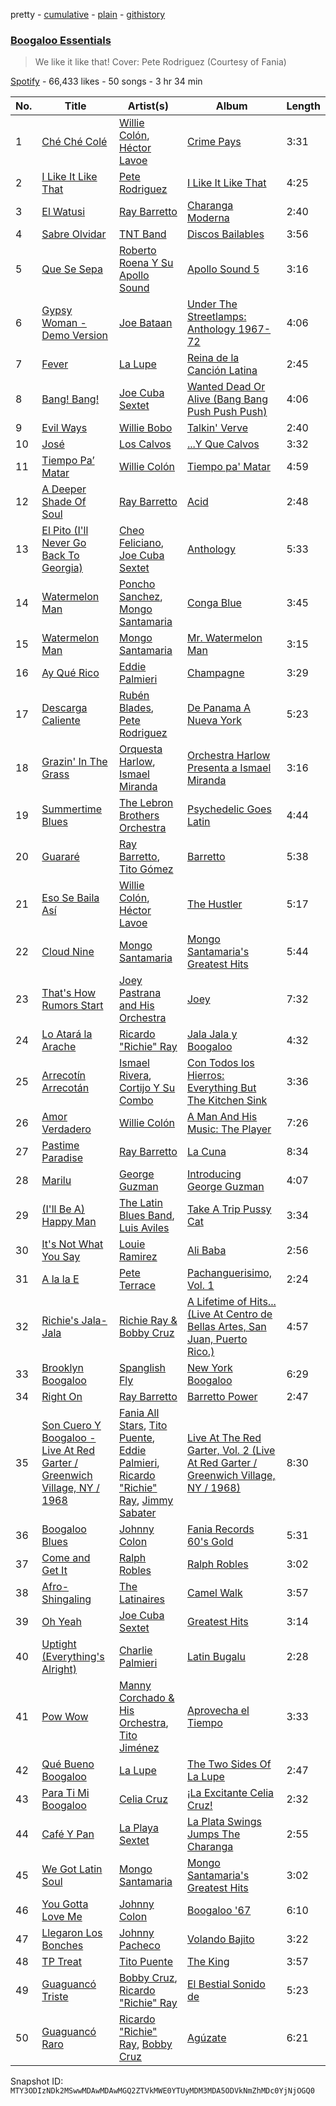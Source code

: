 pretty - [cumulative](/playlists/cumulative/37i9dQZF1DWYS4jYoOYXiN.md) - [plain](/playlists/plain/37i9dQZF1DWYS4jYoOYXiN) - [githistory](https://github.githistory.xyz/mackorone/spotify-playlist-archive/blob/main/playlists/plain/37i9dQZF1DWYS4jYoOYXiN)

### [Boogaloo Essentials](https://open.spotify.com/playlist/37i9dQZF1DWYS4jYoOYXiN)

> We like it like that! Cover: Pete Rodriguez \(Courtesy of Fania\)

[Spotify](https://open.spotify.com/user/spotify) - 66,433 likes - 50 songs - 3 hr 34 min

| No. | Title | Artist(s) | Album | Length |
|---|---|---|---|---|
| 1 | [Ché Ché Colé](https://open.spotify.com/track/4rPtnAmfvHkVSCO2KKkiC1) | [Willie Colón](https://open.spotify.com/artist/7x5Slu7yTE5icZjNsc3OzW), [Héctor Lavoe](https://open.spotify.com/artist/7opp16lU7VM3l2WBdGMYHP) | [Crime Pays](https://open.spotify.com/album/31FDxX16G7sPB3p5bNhf8K) | 3:31 |
| 2 | [I Like It Like That](https://open.spotify.com/track/6Wy3X4jSszfisnRscJCHdq) | [Pete Rodriguez](https://open.spotify.com/artist/76KY8JsK3XMQkjDiRZVprS) | [I Like It Like That](https://open.spotify.com/album/3jMsGvImaL1YxiTxNNIvvB) | 4:25 |
| 3 | [El Watusi](https://open.spotify.com/track/5jK21S6FXKQqjlK4vTBiMd) | [Ray Barretto](https://open.spotify.com/artist/2h4ndKS2vRWeFLpq8ARu0D) | [Charanga Moderna](https://open.spotify.com/album/5uYeVU8weEJgTFLblDuHFf) | 2:40 |
| 4 | [Sabre Olvidar](https://open.spotify.com/track/6PIJEKugYG10SjXzGnWZ32) | [TNT Band](https://open.spotify.com/artist/4ljGaqO3BLQFsZKlV63RLF) | [Discos Bailables](https://open.spotify.com/album/04bxlf3LWGIRIC1b0lZKoI) | 3:56 |
| 5 | [Que Se Sepa](https://open.spotify.com/track/2mNLwOxMnm0TxXJBF1y5Ln) | [Roberto Roena Y Su Apollo Sound](https://open.spotify.com/artist/0KdPDmQhHxBKsHNsQuh5ry) | [Apollo Sound 5](https://open.spotify.com/album/2wI2dJforjcPADfSye1yhS) | 3:16 |
| 6 | [Gypsy Woman \- Demo Version](https://open.spotify.com/track/17v2ohSG0hO8u2AjKaU6MR) | [Joe Bataan](https://open.spotify.com/artist/7ME0heqob2B32S9ofWhOyU) | [Under The Streetlamps: Anthology 1967\-72](https://open.spotify.com/album/678pt0QZ8mwQakkZRuuzQq) | 4:06 |
| 7 | [Fever](https://open.spotify.com/track/1DF9XPespiTUJKh5MRRStG) | [La Lupe](https://open.spotify.com/artist/5YR49Hzg7h990JxfXuxm3a) | [Reina de la Canción Latina](https://open.spotify.com/album/2xx0ruNjs5BECoQRRVvOTu) | 2:45 |
| 8 | [Bang! Bang!](https://open.spotify.com/track/0gbeHMR4ESdykYOwWQ3PBw) | [Joe Cuba Sextet](https://open.spotify.com/artist/7glnjTMVq4r8iNugFbuIqj) | [Wanted Dead Or Alive \(Bang Bang Push Push Push\)](https://open.spotify.com/album/4W0zbRYPZqZgxzjQDVA63H) | 4:06 |
| 9 | [Evil Ways](https://open.spotify.com/track/6LoiJXXZuZejbG6VjmjzA4) | [Willie Bobo](https://open.spotify.com/artist/74Dnr5flGLfLeyV85l0NUr) | [Talkin' Verve](https://open.spotify.com/album/5tUnjO8Xd6oEhQ0E8Kp6WU) | 2:40 |
| 10 | [José](https://open.spotify.com/track/09T4yz1emL9O1yt3txtUKy) | [Los Calvos](https://open.spotify.com/artist/7EysVBxbAXcaVkrvgZ3a2z) | [...Y Que Calvos](https://open.spotify.com/album/7o2KhBaz9BqbFyNPwEWWHZ) | 3:32 |
| 11 | [Tiempo Pa’ Matar](https://open.spotify.com/track/6LC8pFSA5K9zJVSWiVQwf8) | [Willie Colón](https://open.spotify.com/artist/7x5Slu7yTE5icZjNsc3OzW) | [Tiempo pa' Matar](https://open.spotify.com/album/12fkmxSR5zWnxJqCyxDIy5) | 4:59 |
| 12 | [A Deeper Shade Of Soul](https://open.spotify.com/track/3IdSUJXeJ2stlXftRNOh2e) | [Ray Barretto](https://open.spotify.com/artist/2h4ndKS2vRWeFLpq8ARu0D) | [Acid](https://open.spotify.com/album/0RpE6Nz3Cyb7gx2CpC5dJn) | 2:48 |
| 13 | [El Pito \(I'll Never Go Back To Georgia\)](https://open.spotify.com/track/4urZ7xOhe9Ss1Yi2t9a9NY) | [Cheo Feliciano](https://open.spotify.com/artist/1Ypa8o8muvDcgOt1YYtcOC), [Joe Cuba Sextet](https://open.spotify.com/artist/7glnjTMVq4r8iNugFbuIqj) | [Anthology](https://open.spotify.com/album/3ukST4dz4n39IwgDiFTk8x) | 5:33 |
| 14 | [Watermelon Man](https://open.spotify.com/track/5ZCHcxVW3vMPzJMTW9wBpc) | [Poncho Sanchez](https://open.spotify.com/artist/7wIvJyLDNfkgdKFVxJl5tL), [Mongo Santamaria](https://open.spotify.com/artist/2oVwztjpHpJlAvlVVuqVa0) | [Conga Blue](https://open.spotify.com/album/07nnA2Zlxl32A0CIB2qxlf) | 3:45 |
| 15 | [Watermelon Man](https://open.spotify.com/track/4oOxRYf9TBFKQxABhAQ96x) | [Mongo Santamaria](https://open.spotify.com/artist/2oVwztjpHpJlAvlVVuqVa0) | [Mr\. Watermelon Man](https://open.spotify.com/album/75Yd4kU10gcUGWBinUePWn) | 3:15 |
| 16 | [Ay Qué Rico](https://open.spotify.com/track/5RQpdEGQXehE1P95XzghLf) | [Eddie Palmieri](https://open.spotify.com/artist/2VviFtXYreO6Zn9n8Ibk6C) | [Champagne](https://open.spotify.com/album/1KZtrO0xrq8lzs8SFBNMg6) | 3:29 |
| 17 | [Descarga Caliente](https://open.spotify.com/track/161gOWTZqCKPw7S5cRJ1BQ) | [Rubén Blades](https://open.spotify.com/artist/5BwMgvRwlq61SmknvsVIQj), [Pete Rodriguez](https://open.spotify.com/artist/76KY8JsK3XMQkjDiRZVprS) | [De Panama A Nueva York](https://open.spotify.com/album/2JmJnOOlzq820rq9tRFAPR) | 5:23 |
| 18 | [Grazin' In The Grass](https://open.spotify.com/track/071QzNfV4nNVuCbBZ598uC) | [Orquesta Harlow](https://open.spotify.com/artist/7tR38XlRHmElbNAWRiHb9W), [Ismael Miranda](https://open.spotify.com/artist/5S3BxZrK4hYN3fwsw8oumq) | [Orchestra Harlow Presenta a Ismael Miranda](https://open.spotify.com/album/3YIcRu0JUrtqcXQUoLjoy4) | 3:16 |
| 19 | [Summertime Blues](https://open.spotify.com/track/0ODEACdZ8xmsxosolVPkkI) | [The Lebron Brothers Orchestra](https://open.spotify.com/artist/6zb5tBPPvk4nRXW33IqztD) | [Psychedelic Goes Latin](https://open.spotify.com/album/2SOvavOrKySlz9Zet58rCC) | 4:44 |
| 20 | [Guararé](https://open.spotify.com/track/56xsP0TSnlihp3s2jlbSgU) | [Ray Barretto](https://open.spotify.com/artist/2h4ndKS2vRWeFLpq8ARu0D), [Tito Gómez](https://open.spotify.com/artist/6d5spDidb3nveGjwpybfdn) | [Barretto](https://open.spotify.com/album/2Hb9sUYQEdaYTRMzu7YbzQ) | 5:38 |
| 21 | [Eso Se Baila Así](https://open.spotify.com/track/6idJ1C13ztOwTWnvipyTcV) | [Willie Colón](https://open.spotify.com/artist/7x5Slu7yTE5icZjNsc3OzW), [Héctor Lavoe](https://open.spotify.com/artist/7opp16lU7VM3l2WBdGMYHP) | [The Hustler](https://open.spotify.com/album/5trTLGiHIuTdRFw6DeP61C) | 5:17 |
| 22 | [Cloud Nine](https://open.spotify.com/track/7CRJV0qUMAxftqySiPazpK) | [Mongo Santamaria](https://open.spotify.com/artist/2oVwztjpHpJlAvlVVuqVa0) | [Mongo Santamaria's Greatest Hits](https://open.spotify.com/album/0iAuAgfu3aba2ebIBJ63P7) | 5:44 |
| 23 | [That's How Rumors Start](https://open.spotify.com/track/51TS79ehSs5WDLIm0YWRRv) | [Joey Pastrana and His Orchestra](https://open.spotify.com/artist/0mWQOAjoHzqSNxwbGg4tf2) | [Joey](https://open.spotify.com/album/2N69ERhN11ludnptsYs16c) | 7:32 |
| 24 | [Lo Atará la Arache](https://open.spotify.com/track/6dlLkD6H0L72KPZVsQgVhV) | [Ricardo "Richie" Ray](https://open.spotify.com/artist/2spUXl3eKq2URO97haSzAc) | [Jala Jala y Boogaloo](https://open.spotify.com/album/6MIXsMeMn6pWayEeXOoRkA) | 4:32 |
| 25 | [Arrecotín Arrecotán](https://open.spotify.com/track/4YvQolXPImTRwrhG40hqsf) | [Ismael Rivera](https://open.spotify.com/artist/788HzQOFhN3mcDo0InBqbJ), [Cortijo Y Su Combo](https://open.spotify.com/artist/4S3JIryQM3mFVhXmQKjtma) | [Con Todos los Hierros: Everything But The Kitchen Sink](https://open.spotify.com/album/4VXR5GVsHxY0dXM0XwK9rX) | 3:36 |
| 26 | [Amor Verdadero](https://open.spotify.com/track/1OW3pXLhVdMm7giLW6siEm) | [Willie Colón](https://open.spotify.com/artist/7x5Slu7yTE5icZjNsc3OzW) | [A Man And His Music: The Player](https://open.spotify.com/album/2ZUUOq0b4wMipAz9TUSqGg) | 7:26 |
| 27 | [Pastime Paradise](https://open.spotify.com/track/36LpijZOR2wl2hGmVL1EN0) | [Ray Barretto](https://open.spotify.com/artist/2h4ndKS2vRWeFLpq8ARu0D) | [La Cuna](https://open.spotify.com/album/3vcEuGjhuMh3BKNWYBFFqy) | 8:34 |
| 28 | [Marilu](https://open.spotify.com/track/0fkWQUZ8Rhh99dNDAIT5Q1) | [George Guzman](https://open.spotify.com/artist/7wXX02Lo0mPh4IWhNCUmTL) | [Introducing George Guzman](https://open.spotify.com/album/6jP4TUoDIjzM85nWsPdFgb) | 4:07 |
| 29 | [\(I'll Be A\) Happy Man](https://open.spotify.com/track/5LuzVIV75d9eaSeJfOfTJK) | [The Latin Blues Band](https://open.spotify.com/artist/6tSbjpTvszMPhHGOFvrW2W), [Luis Aviles](https://open.spotify.com/artist/0Gn61gQpTFRbP9l6lyEy49) | [Take A Trip Pussy Cat](https://open.spotify.com/album/1bWv91UnA3Yue0fUCRouVg) | 3:34 |
| 30 | [It's Not What You Say](https://open.spotify.com/track/6xa8EuqmwQPVjzhyir7yTU) | [Louie Ramirez](https://open.spotify.com/artist/3ZRoChGFOnnQgeTiMo0o8L) | [Ali Baba](https://open.spotify.com/album/390tpQELbsoYfFRnwIDxuO) | 2:56 |
| 31 | [A la la E](https://open.spotify.com/track/1DXgFwNXHIVJGSWvSo9uW6) | [Pete Terrace](https://open.spotify.com/artist/1WzIuVArOislB6oLlBkxMP) | [Pachanguerisimo, Vol\. 1](https://open.spotify.com/album/5w4x5TGsS6ZdHYVgGOZgBq) | 2:24 |
| 32 | [Richie's Jala\-Jala](https://open.spotify.com/track/0QvRbWa5WBhbJtg52GdbJq) | [Richie Ray & Bobby Cruz](https://open.spotify.com/artist/56eTRCwZ13vVWAmrG0dMnq) | [A Lifetime of Hits..\. \(Live At Centro de Bellas Artes, San Juan, Puerto Rico.\)](https://open.spotify.com/album/0u75f0pYJy2cGHNiikXGlz) | 4:57 |
| 33 | [Brooklyn Boogaloo](https://open.spotify.com/track/2SFQr3uJF8wD7iLqGVaLNi) | [Spanglish Fly](https://open.spotify.com/artist/1iy7s9Xp6bA7lClmWDsNKu) | [New York Boogaloo](https://open.spotify.com/album/1eItMzO9e3pOi82He9lIiI) | 6:29 |
| 34 | [Right On](https://open.spotify.com/track/4V0PNNaNA9PgFC3zVlw8no) | [Ray Barretto](https://open.spotify.com/artist/2h4ndKS2vRWeFLpq8ARu0D) | [Barretto Power](https://open.spotify.com/album/5RxIBMJ5ZrQo1YmD1bk9k7) | 2:47 |
| 35 | [Son Cuero Y Boogaloo \- Live At Red Garter / Greenwich Village, NY / 1968](https://open.spotify.com/track/0nkCr4yTg9Wnr7VsaaZ09j) | [Fania All Stars](https://open.spotify.com/artist/1OdyhpUABf8avaZ9r8nI1u), [Tito Puente](https://open.spotify.com/artist/6SPpCqM8gOzrtICAxN5NuX), [Eddie Palmieri](https://open.spotify.com/artist/2VviFtXYreO6Zn9n8Ibk6C), [Ricardo "Richie" Ray](https://open.spotify.com/artist/2spUXl3eKq2URO97haSzAc), [Jimmy Sabater](https://open.spotify.com/artist/2MQ4Kb9A8KkwQmK2LjaSw2) | [Live At The Red Garter, Vol\. 2 \(Live At Red Garter / Greenwich Village, NY / 1968\)](https://open.spotify.com/album/4hk83t4es3QZMhxOPZHh8T) | 8:30 |
| 36 | [Boogaloo Blues](https://open.spotify.com/track/62o0gzaSrLZvdTwlvWkDq5) | [Johnny Colon](https://open.spotify.com/artist/4IQvRKcRuA2mzB6lc2E5Pm) | [Fania Records 60's Gold](https://open.spotify.com/album/23tZQ7L4t76gYwRKx2h9ye) | 5:31 |
| 37 | [Come and Get It](https://open.spotify.com/track/0Zqpc4C25DtWg7Fmhb0g63) | [Ralph Robles](https://open.spotify.com/artist/6zIVmHQtPA9i2eZRDtWqjV) | [Ralph Robles](https://open.spotify.com/album/2pBp6tnOazUbSHFm7bdCN8) | 3:02 |
| 38 | [Afro\-Shingaling](https://open.spotify.com/track/62Ppkk5aUAfSfewhZY1CC8) | [The Latinaires](https://open.spotify.com/artist/4sTXPMY0WxaeBKN4HAXLIj) | [Camel Walk](https://open.spotify.com/album/2Gx9abfQOdoIMggiAxDUof) | 3:57 |
| 39 | [Oh Yeah](https://open.spotify.com/track/0Cwx3l6mqlXQFvrIGcjNeP) | [Joe Cuba Sextet](https://open.spotify.com/artist/7glnjTMVq4r8iNugFbuIqj) | [Greatest Hits](https://open.spotify.com/album/4cqjTLyo6ebSUA2EE9pwrZ) | 3:14 |
| 40 | [Uptight \(Everything's Alright\)](https://open.spotify.com/track/4okBgDaUxKi8bNihP3PYSK) | [Charlie Palmieri](https://open.spotify.com/artist/1qNctKAgK8LDV3agmP8ukS) | [Latin Bugalu](https://open.spotify.com/album/16HyMNJ8doPkWJLQZvKmMH) | 2:28 |
| 41 | [Pow Wow](https://open.spotify.com/track/4BH7lDLLzKPGsF8cmt7p13) | [Manny Corchado & His Orchestra](https://open.spotify.com/artist/2pcuaTPFg6uZVSItPyitfg), [Tito Jiménez](https://open.spotify.com/artist/6x9fpanAwuhr976XEB5IiY) | [Aprovecha el Tiempo](https://open.spotify.com/album/4BaWqzO241fwSJQ1GgUFRP) | 3:33 |
| 42 | [Qué Bueno Boogaloo](https://open.spotify.com/track/4XSsRzYLeNHCOOa12VruGx) | [La Lupe](https://open.spotify.com/artist/5YR49Hzg7h990JxfXuxm3a) | [The Two Sides Of La Lupe](https://open.spotify.com/album/5Hx8oOGVVbHR0mPpKLYmhb) | 2:47 |
| 43 | [Para Ti Mi Boogaloo](https://open.spotify.com/track/3EmMeV9qQRUUWs6QNGa6KZ) | [Celia Cruz](https://open.spotify.com/artist/2weA6hhVqTIN2gSn9PUB9U) | [¡La Excitante Celia Cruz!](https://open.spotify.com/album/4OjT7LQjLKDQHuAVjdvriw) | 2:32 |
| 44 | [Café Y Pan](https://open.spotify.com/track/1DA9ZZu32DWXEGmTBIponW) | [La Playa Sextet](https://open.spotify.com/artist/2sOjbVJo60mStZl19NDcUn) | [La Plata Swings Jumps The Charanga](https://open.spotify.com/album/077ZdJvgHPTL3kvuZiLtaP) | 2:55 |
| 45 | [We Got Latin Soul](https://open.spotify.com/track/6WFxCGBI5ybkoEKr5sJEfv) | [Mongo Santamaria](https://open.spotify.com/artist/2oVwztjpHpJlAvlVVuqVa0) | [Mongo Santamaria's Greatest Hits](https://open.spotify.com/album/0iAuAgfu3aba2ebIBJ63P7) | 3:02 |
| 46 | [You Gotta Love Me](https://open.spotify.com/track/6sJrSiOQHLQ8gc4XMwdxyo) | [Johnny Colon](https://open.spotify.com/artist/4IQvRKcRuA2mzB6lc2E5Pm) | [Boogaloo '67](https://open.spotify.com/album/55tvAk5bJExzORKbCbvGg2) | 6:10 |
| 47 | [Llegaron Los Bonches](https://open.spotify.com/track/6ESDtZGTfYuauub8WpFowC) | [Johnny Pacheco](https://open.spotify.com/artist/09947uhj2ZwU9mFXK5v50o) | [Volando Bajito](https://open.spotify.com/album/21mczyHRqExR3ZfnG7AjlD) | 3:22 |
| 48 | [TP Treat](https://open.spotify.com/track/6zADOuqB5dhSWk3YRZLDVo) | [Tito Puente](https://open.spotify.com/artist/6SPpCqM8gOzrtICAxN5NuX) | [The King](https://open.spotify.com/album/7xgkOmB7syD8a5Srn3Z5va) | 3:57 |
| 49 | [Guaguancó Triste](https://open.spotify.com/track/6S22eYfhiqVvlTYeSfZwDj) | [Bobby Cruz](https://open.spotify.com/artist/0JIMhbNg4VwToE3unSL3C4), [Ricardo "Richie" Ray](https://open.spotify.com/artist/2spUXl3eKq2URO97haSzAc) | [El Bestial Sonido de](https://open.spotify.com/album/75SxVlMzxU5FADaYf12d6f) | 5:23 |
| 50 | [Guaguancó Raro](https://open.spotify.com/track/2p4JCDisy82i1dhZW4v0Pr) | [Ricardo "Richie" Ray](https://open.spotify.com/artist/2spUXl3eKq2URO97haSzAc), [Bobby Cruz](https://open.spotify.com/artist/0JIMhbNg4VwToE3unSL3C4) | [Agúzate](https://open.spotify.com/album/2R2Y7hVi5E6mDjepQZYRN4) | 6:21 |

Snapshot ID: `MTY3ODIzNDk2MSwwMDAwMDAwMGQ2ZTVkMWE0YTUyMDM3MDA5ODVkNmZhMDc0YjNjOGQ0`
